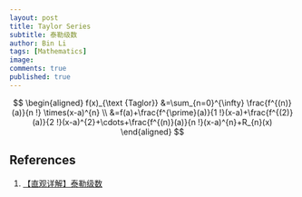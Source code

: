 ```yaml
---
layout: post
title: Taylor Series
subtitle: 泰勒级数
author: Bin Li
tags: [Mathematics]
image: 
comments: true
published: true
---
```


$$
\begin{aligned} f(x)_{\text {Taglor}} &=\sum_{n=0}^{\infty} \frac{f^{(n)}(a)}{n !} \times(x-a)^{n} \\ &=f(a)+\frac{f^{\prime}(a)}{1 !}(x-a)+\frac{f^{(2)}(a)}{2 !}(x-a)^{2}+\cdots+\frac{f^{(n)}(a)}{n !}(x-a)^{n}+R_{n}(x) \end{aligned}
$$


## References
1. [【直观详解】泰勒级数](https://charlesliuyx.github.io/2018/02/16/%E3%80%90%E7%9B%B4%E8%A7%82%E8%AF%A6%E8%A7%A3%E3%80%91%E6%B3%B0%E5%8B%92%E7%BA%A7%E6%95%B0/)